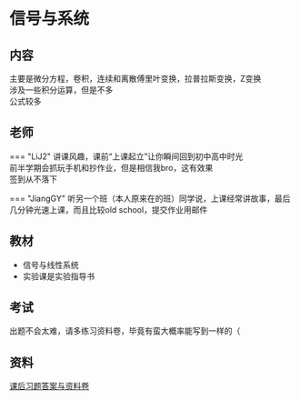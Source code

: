 # 信号与系统

## 内容

主要是微分方程，卷积，连续和离散傅里叶变换，拉普拉斯变换，Z变换  
涉及一些积分运算，但是不多  
公式较多

## 老师

=== "LiJ2"
    讲课风趣，课前“上课起立”让你瞬间回到初中高中时光  
    前半学期会抓玩手机和抄作业，但是相信我bro，这有效果  
    签到从不落下

=== "JiangGY"
    听另一个班（本人原来在的班）同学说，上课经常讲故事，最后几分钟光速上课，而且比较old school，提交作业用邮件

## 教材

- 信号与线性系统
- 实验课是实验指导书

## 考试

出题不会太难，请多练习资料卷，毕竟有蛮大概率能写到一样的（

## 资料

[课后习题答案与资料卷](https://www.123912.com/s/dXJcVv-H11vd)
